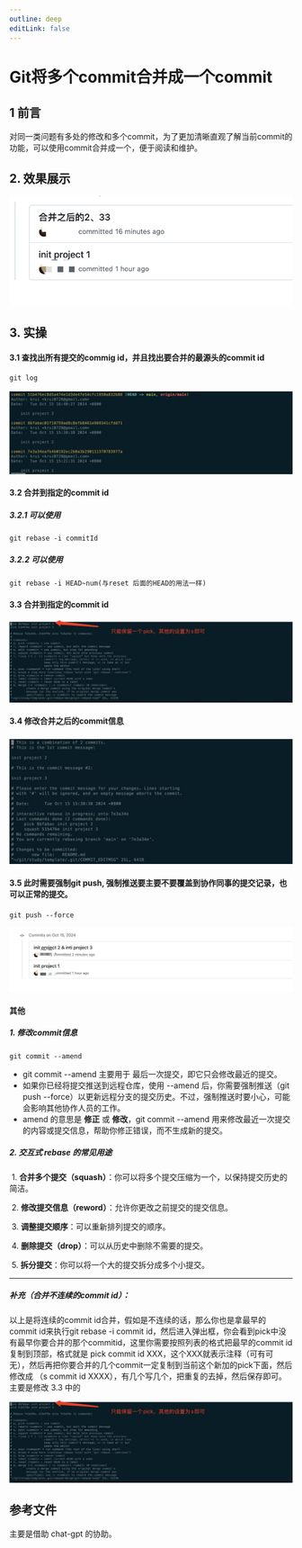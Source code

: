 ```yaml
---
outline: deep
editLink: false
---
```


# Git将多个commit合并成一个commit

## 1 前言

对同一类问题有多处的修改和多个commit，为了更加清晰直观了解当前commit的功能，可以使用commit合并成一个，便于阅读和维护。

## 2. 效果展示 

![git提交规范](./git-merge-commmit-001.jpg)

## 3. 实操

#### 3.1 查找出所有提交的commig id，并且找出要合并的最源头的**commit id**

```javascript
git log
```
![git提交规范](./git-merge-commmit-002.jpg)

#### 3.2 合并到指定的**commit id**

##### 3.2.1 可以使用

```
git rebase -i commitId
```

##### 3.2.2 可以使用

```
git rebase -i HEAD~num(与reset 后面的HEAD的用法一样)
```

#### 3.3 合并到指定的**commit id**

![git提交规范](./git-merge-commmit-003.jpg)

#### 3.4 修改合并之后的**commit**信息

![git提交规范](./git-merge-commmit-004.jpg)

#### 3.5 此时需要强制**git push**, 强制推送要主要不要覆盖到协作同事的提交记录，也可以正常的提交。

```
git push --force
```
![git提交规范](./git-merge-commmit-005.jpg)

#### 其他
##### 1. 修改**commit**信息
```
git commit --amend 
```
- git commit --amend 主要用于 最后一次提交，即它只会修改最近的提交。
- 如果你已经将提交推送到远程仓库，使用 --amend 后，你需要强制推送（git push --force）以更新远程分支的提交历史。不过，强制推送时要小心，可能会影响其他协作人员的工作。
- amend 的意思是 **修正** 或 **修改**，git commit --amend 用来修改最近一次提交的内容或提交信息，帮助你修正错误，而不生成新的提交。

##### 2.  交互式 rebase 的常见用途

​	1.	**合并多个提交（squash）**：你可以将多个提交压缩为一个，以保持提交历史的简洁。

​	2.	**修改提交信息（reword）**：允许你更改之前提交的提交信息。

​	3.	**调整提交顺序**：可以重新排列提交的顺序。

​	4.	**删除提交（drop）**：可以从历史中删除不需要的提交。

​	5. **拆分提交**：你可以将一个大的提交拆分成多个小提交。

----
##### 补充（合并不连续的commit id）：


以上是将连续的commit id合并，假如是不连续的话，那么你也是拿最早的commit id来执行git  rebase -i  commit id，然后进入弹出框，你会看到pick中没有最早你要合并的那个commitid，这里你需要按照列表的格式把最早的commit id复制到顶部，格式就是 pick  commit id   XXX，这个XXX就表示注释（可有可无），然后再把你要合并的几个commit一定复制到当前这个新加的pick下面，然后修改成 （s  commit id   XXXX），有几个写几个，把重复的去掉，然后保存即可。
主要是修改 3.3 中的

![git提交规范](./git-merge-commmit-003.jpg)


## 参考文件

主要是借助 chat-gpt 的协助。
